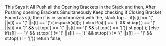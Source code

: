 This Says it All Push all the Opening Brackets in the Stack and then, After Pushing opening Brackets Simultaneously Keep checking if Closing Bracket Found as s[i] then it is in synchronized with the, stack.top....
if(s[i] == '(' ||s[i] == '{' ||s[i] == '['){
st.push(s[i]);
}
else if(s[i] == ')' && st.top( ) == '(' ||s[i] == '}' && st.top( ) == '{' ||s[i] == ']' && st.top( ) == '['){
st.pop( );
}else if(s[i] == ')' && st.top( ) != '(' ||s[i] == '}' && st.top( ) != '{' ||s[i] == ']' && st.top( ) != '['){
return false;